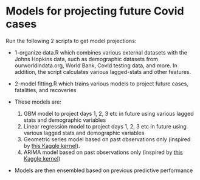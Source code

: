 # Models for projecting future Covid cases
Run the following 2 scripts to get model projections:

- 1-organize data.R which combines various external datasets with the Johns Hopkins data, such as demographic datasets from ourworldindata.org, World Bank, Covid testing data, and more. In addition, the script calculates various lagged-stats and other features.

- 2-model fitting.R which trains various models to project future cases, fatalities, and recoveries
- These models are:
	1. GBM model to project days 1, 2, 3 etc in future using various lagged stats and demographic variables
	2. Linear regression model to project days 1, 2, 3 etc in future using various lagged stats and demographic variables
	3. Geometric series model based on past observations only (inspired by [this Kaggle kernel](https://www.kaggle.com/gaborfodor/covid-19-w3-a-few-charts-and-submission)).
	4. ARIMA model based on past observations only (inspired by [this Kaggle kernel](https://www.kaggle.com/neg0000273/auto-arima-week-4)) 
- Models are then ensembled based on previous predictive performance 

